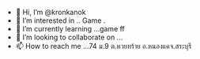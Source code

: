 - 👋 Hi, I’m @kronkanok
- 👀 I’m interested in .. Game .
- 🌱 I’m currently learning ...game ff
- 💞️ I’m looking to collaborate on ...
- 📫 How to reach me ...74 ม.9  ต.หวยทร้าย อ.หนองแคจ.สระบุรี

<!---
oppo71kr/oppo71kr is a ✨ special ✨ repository because its `README.md` (this file) appears on your GitHub profile.
You can click the Preview link to take a look at your changes.
--->
